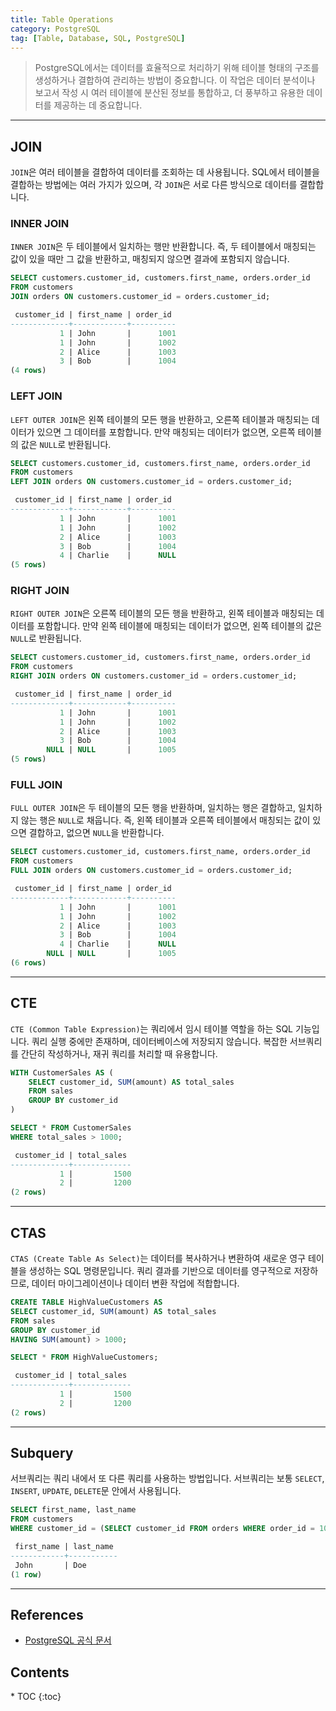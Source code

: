 ```yaml
---
title: Table Operations
category: PostgreSQL
tag: [Table, Database, SQL, PostgreSQL]
---
```


> PostgreSQL에서는 데이터를 효율적으로 처리하기 위해 테이블 형태의 구조를 생성하거나 결합하여 관리하는 방법이 중요합니다. 이 작업은 데이터 분석이나 보고서 작성 시 여러 테이블에 분산된 정보를 통합하고, 더 풍부하고 유용한 데이터를 제공하는 데 중요합니다.

---

## JOIN
`JOIN`은 여러 테이블을 결합하여 데이터를 조회하는 데 사용됩니다. SQL에서 테이블을 결합하는 방법에는 여러 가지가 있으며, 각 `JOIN`은 서로 다른 방식으로 데이터를 결합합니다.

### INNER JOIN
`INNER JOIN`은 두 테이블에서 일치하는 행만 반환합니다. 즉, 두 테이블에서 매칭되는 값이 있을 때만 그 값을 반환하고, 매칭되지 않으면 결과에 포함되지 않습니다.

```sql
SELECT customers.customer_id, customers.first_name, orders.order_id
FROM customers
JOIN orders ON customers.customer_id = orders.customer_id;
```

```sql
 customer_id | first_name | order_id 
-------------+------------+----------
           1 | John       |      1001
           1 | John       |      1002
           2 | Alice      |      1003
           3 | Bob        |      1004
(4 rows)
```

### LEFT JOIN
`LEFT OUTER JOIN`은 왼쪽 테이블의 모든 행을 반환하고, 오른쪽 테이블과 매칭되는 데이터가 있으면 그 데이터를 포함합니다. 만약 매칭되는 데이터가 없으면, 오른쪽 테이블의 값은 `NULL`로 반환됩니다.

```sql
SELECT customers.customer_id, customers.first_name, orders.order_id
FROM customers
LEFT JOIN orders ON customers.customer_id = orders.customer_id;
```

```sql
 customer_id | first_name | order_id 
-------------+------------+----------
           1 | John       |      1001
           1 | John       |      1002
           2 | Alice      |      1003
           3 | Bob        |      1004
           4 | Charlie    |      NULL
(5 rows)
```

### RIGHT JOIN
`RIGHT OUTER JOIN`은 오른쪽 테이블의 모든 행을 반환하고, 왼쪽 테이블과 매칭되는 데이터를 포함합니다. 만약 왼쪽 테이블에 매칭되는 데이터가 없으면, 왼쪽 테이블의 값은 `NULL`로 반환됩니다.

```sql
SELECT customers.customer_id, customers.first_name, orders.order_id
FROM customers
RIGHT JOIN orders ON customers.customer_id = orders.customer_id;
```

```sql
 customer_id | first_name | order_id 
-------------+------------+----------
           1 | John       |      1001
           1 | John       |      1002
           2 | Alice      |      1003
           3 | Bob        |      1004
        NULL | NULL       |      1005
(5 rows)
```

### FULL JOIN
`FULL OUTER JOIN`은 두 테이블의 모든 행을 반환하며, 일치하는 행은 결합하고, 일치하지 않는 행은 `NULL`로 채웁니다. 즉, 왼쪽 테이블과 오른쪽 테이블에서 매칭되는 값이 있으면 결합하고, 없으면 `NULL`을 반환합니다.

```sql
SELECT customers.customer_id, customers.first_name, orders.order_id
FROM customers
FULL JOIN orders ON customers.customer_id = orders.customer_id;
```

```sql
 customer_id | first_name | order_id 
-------------+------------+----------
           1 | John       |      1001
           1 | John       |      1002
           2 | Alice      |      1003
           3 | Bob        |      1004
           4 | Charlie    |      NULL
        NULL | NULL       |      1005
(6 rows)
```

---

## CTE
`CTE (Common Table Expression)`는 쿼리에서 임시 테이블 역할을 하는 SQL 기능입니다.
쿼리 실행 중에만 존재하며, 데이터베이스에 저장되지 않습니다. 복잡한 서브쿼리를 간단히 작성하거나, 재귀 쿼리를 처리할 때 유용합니다.

```sql
WITH CustomerSales AS (
    SELECT customer_id, SUM(amount) AS total_sales
    FROM sales
    GROUP BY customer_id
)

SELECT * FROM CustomerSales
WHERE total_sales > 1000;
```

```sql
 customer_id | total_sales 
-------------+-------------
           1 |         1500       
           2 |         1200       
(2 rows)
```

---

## CTAS
`CTAS (Create Table As Select)`는 데이터를 복사하거나 변환하여 새로운 영구 테이블을 생성하는 SQL 명령문입니다.
쿼리 결과를 기반으로 데이터를 영구적으로 저장하므로, 데이터 마이그레이션이나 데이터 변환 작업에 적합합니다.

```sql
CREATE TABLE HighValueCustomers AS
SELECT customer_id, SUM(amount) AS total_sales
FROM sales
GROUP BY customer_id
HAVING SUM(amount) > 1000;

SELECT * FROM HighValueCustomers;
```

```sql
 customer_id | total_sales 
-------------+-------------
           1 |         1500       
           2 |         1200       
(2 rows)
```

---

## Subquery
서브쿼리는 쿼리 내에서 또 다른 쿼리를 사용하는 방법입니다. 서브쿼리는 보통 `SELECT`, `INSERT`, `UPDATE`, `DELETE`문 안에서 사용됩니다.

```sql
SELECT first_name, last_name
FROM customers
WHERE customer_id = (SELECT customer_id FROM orders WHERE order_id = 1001);
```

```sql
 first_name | last_name 
------------+-----------
 John       | Doe
(1 row)
```

---

## References
- [PostgreSQL 공식 문서](https://www.postgresql.org/docs/current/)

<nav class="post-toc" markdown="1">
  <h2>Contents</h2>
* TOC
{:toc}
</nav>
